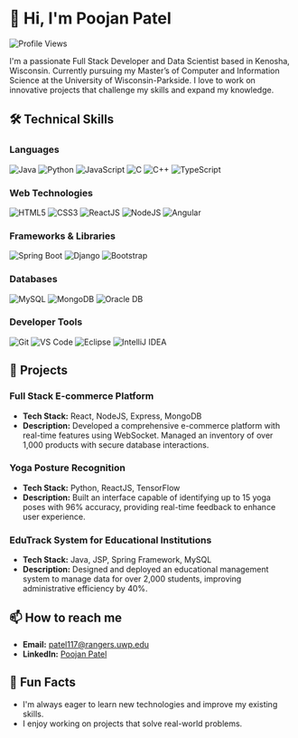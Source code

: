 # 👋 Hi, I'm Poojan Patel

![Profile Views](https://komarev.com/ghpvc/?username=your-github-username&label=Profile%20views&color=0e75b6&style=flat)

I'm a passionate Full Stack Developer and Data Scientist based in Kenosha, Wisconsin. Currently pursuing my Master’s of Computer and Information Science at the University of Wisconsin-Parkside. I love to work on innovative projects that challenge my skills and expand my knowledge.

## 🛠️ Technical Skills

### Languages
![Java](https://img.shields.io/badge/Java-%23ED8B00.svg?style=for-the-badge&logo=openjdk&logoColor=white)
![Python](https://img.shields.io/badge/Python-%2314354C.svg?style=for-the-badge&logo=python&logoColor=white)
![JavaScript](https://img.shields.io/badge/JavaScript-%23323330.svg?style=for-the-badge&logo=javascript&logoColor=%23F7DF1E)
![C](https://img.shields.io/badge/C-%2300599C.svg?style=for-the-badge&logo=c&logoColor=white)
![C++](https://img.shields.io/badge/C++-%2300599C.svg?style=for-the-badge&logo=c%2B%2B&logoColor=white)
![TypeScript](https://img.shields.io/badge/TypeScript-%23007ACC.svg?style=for-the-badge&logo=typescript&logoColor=white)

### Web Technologies
![HTML5](https://img.shields.io/badge/HTML5-%23E34F26.svg?style=for-the-badge&logo=html5&logoColor=white)
![CSS3](https://img.shields.io/badge/CSS3-%231572B6.svg?style=for-the-badge&logo=css3&logoColor=white)
![ReactJS](https://img.shields.io/badge/React-%2320232a.svg?style=for-the-badge&logo=react&logoColor=%2361DAFB)
![NodeJS](https://img.shields.io/badge/Node.js-%2343853D.svg?style=for-the-badge&logo=node.js&logoColor=white)
![Angular](https://img.shields.io/badge/Angular-%23DD0031.svg?style=for-the-badge&logo=angular&logoColor=white)

### Frameworks & Libraries
![Spring Boot](https://img.shields.io/badge/Spring%20Boot-%236DB33F.svg?style=for-the-badge&logo=spring-boot&logoColor=white)
![Django](https://img.shields.io/badge/Django-%23092E20.svg?style=for-the-badge&logo=django&logoColor=white)
![Bootstrap](https://img.shields.io/badge/Bootstrap-%23563D7C.svg?style=for-the-badge&logo=bootstrap&logoColor=white)

### Databases
![MySQL](https://img.shields.io/badge/MySQL-%2300f.svg?style=for-the-badge&logo=mysql&logoColor=white)
![MongoDB](https://img.shields.io/badge/MongoDB-%2347A248.svg?style=for-the-badge&logo=mongodb&logoColor=white)
![Oracle DB](https://img.shields.io/badge/Oracle%20DB-F80000?style=for-the-badge&logo=oracle&logoColor=white)

### Developer Tools
![Git](https://img.shields.io/badge/Git-%23F05032.svg?style=for-the-badge&logo=git&logoColor=white)
![VS Code](https://img.shields.io/badge/VS%20Code-%23007ACC.svg?style=for-the-badge&logo=visual-studio-code&logoColor=white)
![Eclipse](https://img.shields.io/badge/Eclipse-%232C2255.svg?style=for-the-badge&logo=eclipse&logoColor=white)
![IntelliJ IDEA](https://img.shields.io/badge/IntelliJ%20IDEA-%23000000.svg?style=for-the-badge&logo=intellij-idea&logoColor=white)

## 🚀 Projects

### Full Stack E-commerce Platform
- **Tech Stack:** React, NodeJS, Express, MongoDB
- **Description:** Developed a comprehensive e-commerce platform with real-time features using WebSocket. Managed an inventory of over 1,000 products with secure database interactions.

### Yoga Posture Recognition
- **Tech Stack:** Python, ReactJS, TensorFlow
- **Description:** Built an interface capable of identifying up to 15 yoga poses with 96% accuracy, providing real-time feedback to enhance user experience.

### EduTrack System for Educational Institutions
- **Tech Stack:** Java, JSP, Spring Framework, MySQL
- **Description:** Designed and deployed an educational management system to manage data for over 2,000 students, improving administrative efficiency by 40%.

## 📫 How to reach me
- **Email:** [patel117@rangers.uwp.edu](mailto:patel117@rangers.uwp.edu)
- **LinkedIn:** [Poojan Patel](https://www.linkedin.com/in/poojan-patel-4a4412282/)

## 🌱 Fun Facts
- I'm always eager to learn new technologies and improve my existing skills.
- I enjoy working on projects that solve real-world problems.
